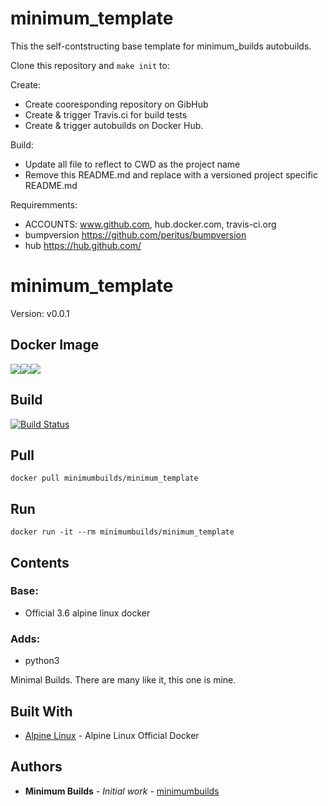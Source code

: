 # minimum_template

This the self-contstructing base template for minimum_builds autobuilds.

Clone this repository and ``make init`` to:

Create:
- Create cooresponding repository on GibHub
- Create & trigger Travis.ci for build tests
- Create & trigger autobuilds on Docker Hub.

Build:
- Update all file to reflect to CWD as the project name
- Remove this README.md and replace with a versioned project specific README.md

Requiremments:
- ACCOUNTS: www.github.com, hub.docker.com, travis-ci.org
- bumpversion https://github.com/peritus/bumpversion
- hub https://hub.github.com/

# minimum_template

Version: v0.0.1

## Docker Image

[![](https://images.microbadger.com/badges/version/minimumbuilds/minimum_template:v0.0.0.svg)](https://microbadger.com/images/minimumbuilds/minimum_template:v0.0.0 "Get your own version badge on microbadger.com")[![](https://images.microbadger.com/badges/image/minimumbuilds/minimum_template:v0.0.0.svg)](https://microbadger.com/images/minimumbuilds/minimum_template:v0.0.0 "Get your own image badge on microbadger.com")[![](https://images.microbadger.com/badges/commit/minimumbuilds/minimum_template:v0.0.0.svg)](https://microbadger.com/images/minimumbuilds/minimum_template:v0.0.0 "Get your own commit badge on microbadger.com") 

## Build
[![Build Status](https://travis-ci.org/minimumbuilds/minimum_template.svg?branch=v0.0.0)](https://travis-ci.org/minimumbuilds/minimum_template)

## Pull
	docker pull minimumbuilds/minimum_template

## Run
	docker run -it --rm minimumbuilds/minimum_template

## Contents

### Base:
- Official 3.6 alpine linux docker

### Adds:
- python3

Minimal Builds. There are many like it, this one is mine.

## Built With

* [Alpine Linux](https://hub.docker.com/_/alpine/) - Alpine Linux Official Docker

## Authors

* **Minimum Builds** - *Initial work* - [minimumbuilds](https://github.com/minimumbuilds)
